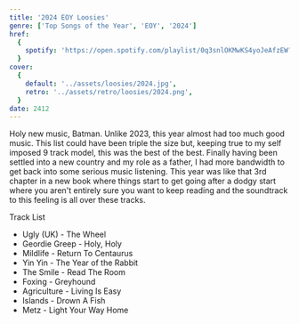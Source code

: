 ```yaml
---
title: '2024 EOY Loosies'
genre: ['Top Songs of the Year', 'EOY', '2024']
href:
  {
    spotify: 'https://open.spotify.com/playlist/0q3snlOKMwKS4yoJeAfzEW?si=7f245b82c06c4cc8',
  }
cover:
  {
    default: '../assets/loosies/2024.jpg',
    retro: '../assets/retro/loosies/2024.png',
  }
date: 2412
---
```


Holy new music, Batman. Unlike 2023, this year almost had too much good music. This list could have been triple the size but, keeping true to my self imposed 9 track model, this was the best of the best. Finally having been settled into a new country and my role as a father, I had more bandwidth to get back into some serious music listening. This year was like that 3rd chapter in a new book where things start to get going after a dodgy start where you aren't entirely sure you want to keep reading and the soundtrack to this feeling is all over these tracks.

Track List

- Ugly (UK) - The Wheel
- Geordie Greep - Holy, Holy
- Mildlife - Return To Centaurus
- Yin Yin - The Year of the Rabbit
- The Smile - Read The Room
- Foxing - Greyhound
- Agriculture - Living Is Easy
- Islands - Drown A Fish
- Metz - Light Your Way Home
